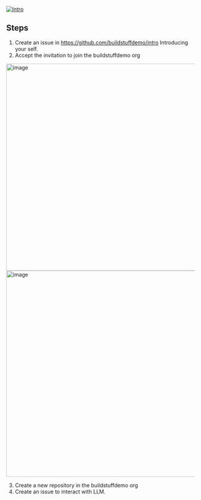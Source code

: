 [![Intro](https://github.com/buildstuffdemo/welcome/actions/workflows/intro.yml/badge.svg?event=issues)](https://github.com/buildstuffdemo/welcome/actions/workflows/intro.yml)

## Steps
1. Create an issue in https://github.com/buildstuffdemo/intro Introducing your self.
2. Accept the invitation to join the buildstuffdemo org
<img width="553" alt="image" src="https://github.com/buildstuffdemo/intro/assets/29655435/a04005d4-99bd-491f-bbc2-628931064567">
<img width="551" alt="image" src="https://github.com/buildstuffdemo/intro/assets/10250297/24736d71-c123-4d73-8802-b4c23c1701ef">

3. Create a new repository in the buildstuffdemo org
4. Create an issue to interact with LLM.
